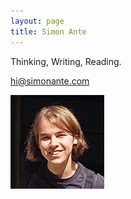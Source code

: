 ```yaml
---
layout: page
title: Simon Ante
---
```


<p>Thinking, Writing, Reading.</p>
<a href="mailto:hi@simonante.com" class="external">hi@simonante.com</a>

![Simon](/assets/s_ante.png)
